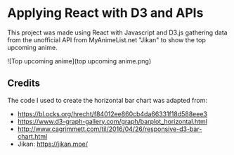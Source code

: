# Applying React with D3 and APIs

This project was made using React with Javascript and D3.js gathering data from the unofficial API from MyAnimeList.net "Jikan" to show the top upcoming anime.

![Top upcoming anime](top upcoming anime.png)



## Credits
The code I used to create the horizontal bar chart was adapted from:

- https://bl.ocks.org/hrecht/f84012ee860cb4da66331f18d588eee3
- https://www.d3-graph-gallery.com/graph/barplot_horizontal.html
- http://www.cagrimmett.com/til/2016/04/26/responsive-d3-bar-chart.html
- Jikan: https://jikan.moe/
